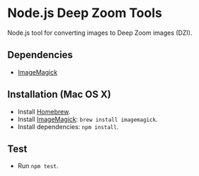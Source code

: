 # Node.js Deep Zoom Tools

Node.js tool for converting images to Deep Zoom images (DZI).

## Dependencies

-	[ImageMagick]

## Installation (Mac OS X)

- Install [Homebrew].
- Install [ImageMagick]: `brew install imagemagick`.
- Install dependencies: `npm install`.

## Test

- Run `npm test`.


[Homebrew]: http://brew.sh/
[ImageMagick]: http://www.imagemagick.org/

